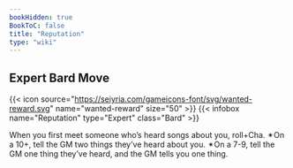 ```yaml
---
bookHidden: true
BookToC: false
title: "Reputation"
type: "wiki"
---
```

## Expert Bard Move
{{< icon source="https://seiyria.com/gameicons-font/svg/wanted-reward.svg" name="wanted-reward" size="50" >}}
{{< infobox name="Reputation" type="Expert" class="Bard" >}}

When you first meet someone who’s heard songs about you, roll+Cha. ✴On a 10+, tell the GM two things they’ve heard about you. ✴On a 7-9, tell the GM one thing they’ve heard, and the GM tells you one thing.